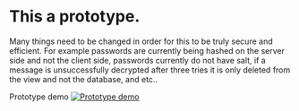 # This a prototype.
Many things need to be changed in order for this to be truly secure and efficient. For example passwords are currently being hashed on the server side and not the client side, passwords currently do not have salt, if a message is unsuccessfully decrypted after three tries it is only deleted from the view and not the database, and etc..

Prototype demo
[![Prototype demo](http://i.imgur.com/HU9tAg5.png)](https://streamable.com/03nx)



